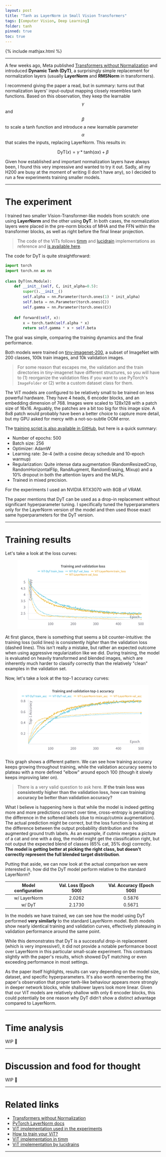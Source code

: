 ```yaml
---
layout: post
title: "Tanh as LayerNorm in Small Vision Transformers"
tags: [Computer Vision, Deep Learning]
folder: tanh
pinned: true
toc: true
---
```


{% include mathjax.html %}

***

A few weeks ago, Meta published [Transformers without Normalization](https://arxiv.org/abs/2503.10622) and introduced **Dynamic Tanh (DyT)**, a surprisingly simple replacement for normalization layers (usually **LayerNorm** and **RMSNorm** in transformers). 

I recommend giving the paper a read, but in summary: turns out that normalization layers' input-output mapping closely resembles tanh functions. Based on this observation, they keep the learnable $$\gamma$$ and $$\beta$$ to scale a tanh function and introduce a new learnable parameter $$\alpha$$ that scales the inputs, replacing LayerNorm. This results in:

$$\text{DyT}(x) = \gamma * \text{tanh}(\alpha x) + \beta$$

Given how established and important normalization layers have always been, I found this very impressive and wanted to try it out. Sadly, all my H200 are busy at the moment of writing (I don't have any), so I decided to run a few experiments training smaller models.

***

# The experiment

I trained two smaller Vision-Transformer-like models from scratch: one using **LayerNorm** and the other using **DyT**. In both cases, the normalization layers were placed in the pre-norm blocks of MHA and the FFN within the transformer blocks, as well as right before the final linear projection. 

> The code of the ViTs follows [timm](https://github.com/huggingface/pytorch-image-models/blob/main/timm/models/vision_transformer.py#L425) and [lucidrain](https://github.com/lucidrains/vit-pytorch/blob/main/vit_pytorch/vit.py) implementations as reference and [is available here](https://github.com/guillesanbri/zoo/blob/main/models/vit.py).

The code for DyT is quite straightforward:

```python
import torch
import torch.nn as nn

class DyT(nn.Module):
    def __init__(self, C, init_alpha=0.5):
        super().__init__()
        self.alpha = nn.Parameter(torch.ones(1) * init_alpha)
        self.beta = nn.Parameter(torch.ones(C))
        self.gamma = nn.Parameter(torch.ones(C))

    def forward(self, x):
        x = torch.tanh(self.alpha * x)
        return self.gamma * x + self.beta
```

The goal was simple, comparing the training dynamics and the final performance.

Both models were trained on [tiny-imagenet-200](http://cs231n.stanford.edu/tiny-imagenet-200.zip), a subset of ImageNet with 200 classes, 100k train images, and 10k validation images.

> For some reason that escapes me, the validation and the train directories in tiny-imagenet have different structures, so you will have to (1) reorganize the validation files if you want to use PyTorch's `ImageFolder` or (2) write a custom dataset class for them.

The ViT models are configured to be relatively small to be trained on less powerful hardware. They have 4 heads, 6 encoder blocks, and an embedding dimension of 768. Images were scaled to 128x128 with a patch size of 16x16. Arguably, the patches are a bit too big for this image size. A 8x8 patch would probably have been a better choice to capture more detail, but my GPU asked for mercy with a not-so-subtle OOM error.

The [training script is also available in GitHub](https://github.com/guillesanbri/zoo/blob/main/train_imagenet.py), but here is a quick summary:
- Number of epochs: 500
- Batch size: 256
- Optimizer: AdamW
- Learning rate: 3e-4 (with a cosine decay schedule and 10-epoch warmup)
- Regularization: Quite intense data augmentation (RandomResizedCrop, RandomHorizontalFlip, RandAugment, RandomErasing, Mixup) and a 10% dropout in both the attention layers and the MLPs.
- Trained in mixed precision.

For the experiments I used an NVIDIA RTX3070 with 8GB of VRAM.

The paper mentions that DyT can be used as a drop-in replacement without significant hyperparameter tuning. I specifically tuned the hyperparameters only for the LayerNorm version of the model and then used those exact same hyperparameters for the DyT version.

***

# Training results

Let's take a look at the loss curves:

<figure align="center">
  <img src="./../images/tanh/train_val_loss_b.png" alt="Train and Validation loss of both models."/>
</figure>

At first glance, there is something that seems a bit counter-intuitive: the training loss (solid lines) is consistently *higher* than the validation loss (dashed lines). This isn't really a mistake, but rather an expected outcome when using aggressive regularization like we did. During training, the model is evaluated on heavily transformed and blended images, which are inherently much harder to classify correctly than the relatively "clean" examples in the validation set.

Now, let's take a look at the top-1 accuracy curves:

<figure align="center">
  <img src="./../images/tanh/train_val_acc_b.png" alt="Train and Validation accuracy of both models."/>
</figure>

This graph shows a different pattern. We can see how training accuracy keeps growing throughout training, while the validation accuracy seems to plateau with a more defined "elbow" around epoch 100 (though it slowly keeps improving later on).

> There is a very valid question to ask here. **If the train loss was consistently higher than the validation loss, how can training accuracy be better than validation accuracy?** 

What I believe is happening here is that while the model is indeed getting more and more predictions correct over time, cross-entropy is penalizing the difference in the softened labels (due to mixup/cutmix augmentation). The actual prediction might be correct, but the loss function is looking at the difference between the output probability distribution and the augmented ground truth labels. As an example, if cutmix merges a picture of a cat and one with a dog, the model might get the classification right, but not output the expected blend of classes (65% cat, 35% dog) correctly. **The model is getting better at picking the right class, but doesn't correctly represent the full blended target distribution**.

Putting that aside, we can now look at the actual comparison we were interested in, how did the DyT model perform relative to the standard LayerNorm?

| Model configuration      | Val. Loss (Epoch 500) | Val. Accuracy (Epoch 500) |
|:------------------------:|:---------------------:|:-------------------------:|
| w/ LayerNorm             | 2.0262                | 0.5876                    |
| w/ DyT                   | 2.1730                | 0.5671                    |

In the models we have trained, we can see how the model using DyT performed **very similarly** to the standard LayerNorm model. Both models show nearly identical training and validation curves, effectively plateauing in validation performance around the same point.

While this demonstrates that DyT is a successful drop-in replacement (which is very impressive!), it did not provide a notable performance boost over LayerNorm in this particular small-scale experiment. This contrasts slightly with the paper's results, which showed DyT matching or even exceeding performance in most settings.

As the paper itself highlights, results can vary depending on the model size, dataset, and specific hyperparameters. It's also worth remembering the paper's observation that proper tanh-like behaviour appears more strongly in deeper network blocks, while shallower layers look more linear. Given that our ViT models are relatively shallow with only 6 encoder blocks, this could potentially be one reason why DyT didn't show a distinct advantage compared to LayerNorm.

***

# Time analysis

WIP 🚧

***
<!--
# Extra: Visualizing the layer norm mappings (TODO)

***
-->
# Discussion and food for thought

WIP 🚧

***

# Related links

- [Transformers without Normalization](https://arxiv.org/abs/2503.10622)
- [PyTorch LayerNorm docs](https://pytorch.org/docs/stable/generated/torch.nn.LayerNorm.html)
- [ViT implementation used in the experiments](https://github.com/guillesanbri/zoo/blob/main/models/vit.py)
- [How to train your ViT?](https://arxiv.org/abs/2106.10270)
- [ViT implementation in timm](https://github.com/huggingface/pytorch-image-models/blob/main/timm/models/vision_transformer.py#L425)
- [ViT implementation by lucidrains](https://github.com/lucidrains/vit-pytorch/blob/main/vit_pytorch/vit.py)

***